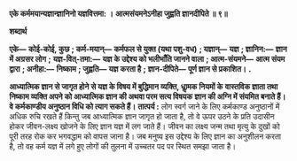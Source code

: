 **एके कर्ममयान्यज्ञान्ज्ञानिनो यज्ञवित्तमा: ।** **आत्मसंयमनेऽनीहा जुह्वति ज्ञानदीपिते ॥ ९॥** 

**शब्दार्थ** 

**एके—** **कोई-कोई, कुछ** **; कर्म-मयान्—** **कर्मफल से युक्त (यथा पशु-वध)** **; यज्ञान्—** **यज्ञ** **; ज्ञानिन:—** **ज्ञान में अग्रसर लोग** **;** **यज्ञ-वित्-तमा:—** **यज्ञ के उद्देश्य को भलीभाँति जानने वाला** **; आत्म-संयमने—** **आत्म संयम द्वारा** **; अनीहा:—** **निष्काम** **; जुह्वति—** **यज्ञ करता है** **; ज्ञान-दीपिते—** **पूर्ण ज्ञान से प्रकाशित।** **.** 

**आध्यात्मिक ज्ञान से जागृत होने से यज्ञ के विषय में बुद्धिमान व्यक्ति, धाॢमक नियमों के** **वास्तविक ज्ञाता तथा निष्काम व्यक्ति अपने को आध्यात्मिक ज्ञान की अथवा परम सत्य विषयक** **ज्ञान की अग्नि में संयमित बनाते हैं। वे कर्मकाण्डीय अनुष्ठान विधि को त्याग सकते हैं।** **तात्पर्य :** लोग स्वर्ग जाने के लिए कर्मकाण्ड अनुष्ठानों में अधिक रुचि रखते हैं किन्तु जब आध्यात्मिक ज्ञान जागृत हो जाता है, तो वे ऊपर उठने के प्रति उदासीन होकर जीवन-लक्ष्य खोजने के लिए ज्ञान यज्ञ में लग जाते हैं। जीवन का लक्ष्य जन्म तथा मृत्यु के दुखों को पूरी तरह रोक कर भगवद्धाम को वापस जाना है। जब मनुष्य इस उद्देश्य के लिए ज्ञान का अनुशीलन करता है, तो वह कर्म यज्ञ में लगे हुए लोगों की तुलना में उच्चतर पद पर स्थित समझा जाता है।  